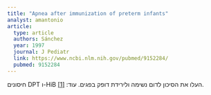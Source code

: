 ```yaml
---
title: "Apnea after immunization of preterm infants"
analyst: amantonio
article:
  type: article
  authors: Sánchez
  year: 1997
  journal: J Pediatr
  link: https://www.ncbi.nlm.nih.gov/pubmed/9152284/
  pubmed: 9152284
---
```


חיסונים DPT ו-HiB העלו את הסיכון לדום נשימה ולירידת דופק בפגים. עוד: [[1]](https://www.ncbi.nlm.nih.gov/pmc/articles/PMC1720966/).
